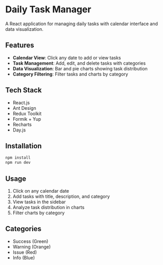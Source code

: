 # Daily Task Manager

A React application for managing daily tasks with calendar interface and data visualization.

## Features

- **Calendar View**: Click any date to add or view tasks
- **Task Management**: Add, edit, and delete tasks with categories
- **Data Visualization**: Bar and pie charts showing task distribution
- **Category Filtering**: Filter tasks and charts by category

## Tech Stack

- React.js
- Ant Design
- Redux Toolkit
- Formik + Yup
- Recharts
- Day.js

## Installation

```bash
npm install
npm run dev
```

## Usage

1. Click on any calendar date
2. Add tasks with title, description, and category
3. View tasks in the sidebar
4. Analyze task distribution in charts
5. Filter charts by category

## Categories

- Success (Green)
- Warning (Orange) 
- Issue (Red)
- Info (Blue)